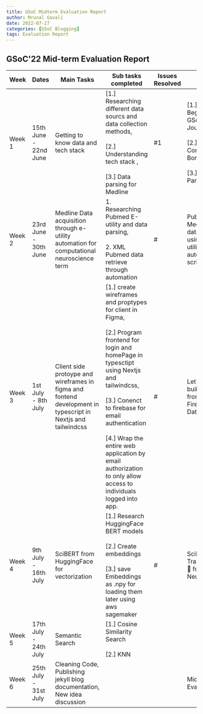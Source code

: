 ```yaml
---
title: GSoC Midterm Evaluation Report
author: Mrunal Gavali
date: 2022-07-27 
categories: [GSoC Blogging]
tags: Evaluation Report
---
```


## GSoC'22 Mid-term Evaluation Report 


|Week  |Dates               |Main Tasks                             |Sub tasks completed                                                                                     |Issues Resolved                                                                                                                          |Blog                                            |Type               |Published URL                                                                             |
|------|--------------------|---------------------------------------|--------------------------------------------------------------------------------------------------------|-------------------------------------------------------------------------------------------------------------------------------------------------------|------------------------------------------------|-------------------|------------------------------------------------------------------------------------------|
|Week 1|15th June - 22nd June  |Getting to know data and tech stack |[1.] Researching different data sourcs and data collection methods, <br /> <br />[2.] Understanding tech stack , <br /> <br /> [3.] Data parsing for Medline                                      | #1                                                                                                                             |[1.] Beginning of GSoC Journey, <br /> <br /> [2.] Community Bonding 1 <br /> <br /> [3.] Data Parsing|Blog               |[1.] https://github.com/gli-mrunal/gli-mrunal.github.io/blob/master/_posts/2022-06-16-Hola-GSoC-2022.md <br /> <br /> [2.] https://github.com/gli-mrunal/gli-mrunal.github.io/blob/master/_posts/2022-06-23-GSoC-community-bonding.md <br /> <br /> |
|Week 2|23rd June - 30th June |Medline Data acquisition through e-utility automation for computational neuroscience term           |1. Researching Pubmed E-utility and data parsing, <br /> <br /> 2. XML Pubmed data retrieve through automation|#                               | Pubmed Medline XML data retrival using e-utility automation script                          |How To, development    | https://github.com/gli-mrunal/gli-mrunal.github.io/blob/master/_posts/2022-06-26-Data-Parsing.md |
|Week 3|1st July - 8th July|Client side protoype and wireframes in figma and fontend development in typescript in Nextjs and tailwindcss | [1.] create wireframes and proptypes for client in Figma,  <br /> <br /> [2.] Program frontend for login and homePage in typesctipt using Nextjs and tailwindcss, <br /> <br /> [3.] Conenct to firebase for email authentication  <br /> <br /> [4.] Wrap the entire web application by email authorization to only allow access to individuals logged into app.                                |#                                                                                                                                       |Let's start building frontend with Firebase Database                          |development           |      |
|Week 4|9th July - 16th July|SciBERT from HuggingFace for vectorization |[1.] Research HuggingFace BERT models <br /> <br /> [2.] Create embeddings <br  /> <br /> [3.] save Embeddings as .npy for loading them later using aws sagemaker                                                    |#                                                                                                                                       |SciBERT Transformers :hugs: for Neuroscience                             |Research & Development        |      |
|Week 5|17th July - 24th July|Semantic Search                    | [1.] Cosine Similarity Search <br /> <br /> [2.] KNN                                             ||                                     |Development|               |
|Week 6|25th July - 31st July|Cleaning Code, Publishing jekyll blog documentation, New idea discussion|                                        |                                                                                                                                                       |                                               Midterm Evaluation |           Publishing Blog, Documentation        |                                                                                          |
